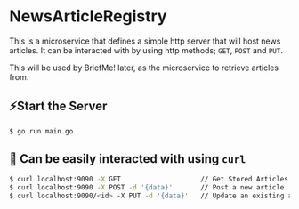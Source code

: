 # NewsArticleRegistry

This is a microservice that defines a simple http server that will host news articles. 
It can be interacted with by using http methods; `GET`, `POST` and `PUT`.

This will be used by BriefMe! later, as the microservice to retrieve articles from.

## ⚡️Start the Server

```bash
$ go run main.go
```

## 🎯 Can be easily interacted with using `curl`

```bash
$ curl localhost:9090 -X GET                    // Get Stored Articles
$ curl localhost:9090 -X POST -d '{data}'       // Post a new article
$ curl localhost:9090/<id> -X PUT -d '{data}'   // Update an existing article
```
